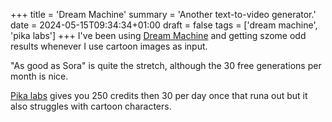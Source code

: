 +++
title = 'Dream Machine'
summary = 'Another text-to-video generator.'
date = 2024-05-15T09:34:34+01:00
draft = false
tags = ['dream machine', 'pika labs']
+++
I've been using [Dream Machine](https://lumalabs.ai/dream-machine/creations) and getting szome odd results whenever I use cartoon images as input.

"As good as Sora" is quite the stretch, although the 30 free generations per month is nice.

[Pika labs](https://pika.art/) gives you 250 credits then 30 per day once that runa out but it also struggles with cartoon characters.
